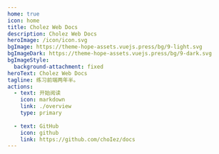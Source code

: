```yaml
---
home: true
icon: home
title: Cholez Web Docs
description: Cholez Web Docs
heroImage: /icon/icon.svg
bgImage: https://theme-hope-assets.vuejs.press/bg/9-light.svg
bgImageDark: https://theme-hope-assets.vuejs.press/bg/9-dark.svg
bgImageStyle:
  background-attachment: fixed
heroText: Cholez Web Docs
tagline: 练习前端两年半。
actions:
  - text: 开始阅读
    icon: markdown
    link: ./overview
    type: primary
  
  - text: GitHub
    icon: github
    link: https://github.com/choIez/docs
---
```

